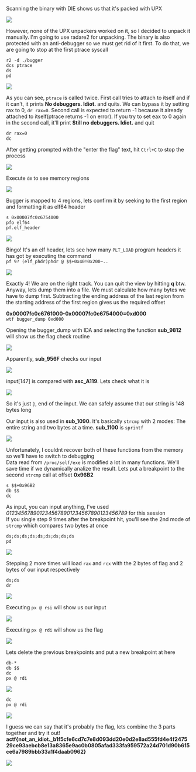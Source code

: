 Scanning the binary with DIE shows us that it's packed with UPX

![](images/bugger1.png)

However, none of the UPX unpackers worked on it, so I decided to unpack it manually. I'm going to use radare2 for unpacking. The binary is also protected with an anti-debugger so we must get rid of it first. To do that, we are going to stop at the first ptrace syscall
```
r2 -d ./bugger
dcs ptrace
ds
pd
```

![](images/bugger2.png)

As you can see, `ptrace` is called twice. First call tries to attach to itself and if it can't, it prints **No debuggers. Idiot.** and quits. We can bypass it by setting rax to 0, `dr rax=0`. Second call is expected to return -1 because it already attached to itself(ptrace returns -1 on error). If you try to set eax to 0 again in the second call, it'll print **Still no debuggers. Idiot.** and quit
```
dr rax=0
dc
```
After getting prompted with the "enter the flag" text, hit `Ctrl+C` to stop the process

![](images/bugger3.png)

Execute `dm` to see memory regions

![](images/bugger4.png)

Bugger is mapped to 4 regions, lets confirm it by seeking to the first region and formatting it as elf64 header
```
s 0x00007fc0c6754000
pfo elf64
pf.elf_header
```

![](images/bugger5.png)

Bingo! It's an elf header, lets see how many `PLT_LOAD` program headers it has got by executing the command  
`pf 9? (elf_phdr)phdr @ $$+0x40!0x200~..`

![](images/bugger6.png)

Exactly 4! We are on the right track. You can quit the view by hitting **q** btw. Anyway, lets dump them into a file. We must calculate how many bytes we have to dump first. Subtracting the ending address of the last region from the starting address of the first region gives us the required offset

**0x00007fc0c6761000-0x00007fc0c6754000=0xd000**  
`wtf bugger_dump 0xd000`

Opening the bugger_dump with IDA and selecting the function **sub_9812** will show us the flag check routine

![](images/bugger7.png)

Apparently, **sub_956F** checks our input

![](images/bugger8.png)

input[147] is compared with **asc_A119**. Lets check what it is

![](images/bugger9.png)

So it's just `}`, end of the input. We can safely assume that our string is 148 bytes long

Our input is also used in **sub_1090**. It's basically `strcmp` with 2 modes: The entire string and two bytes at a time. **sub_1100** is `sprintf`

![](images/bugger10.png)

Unfortunately, I couldnt recover both of these functions from the memory so we'll have to switch to debugging  
Data read from `/proc/self/exe` is modified a lot in many functions. We'll save time if we dynamically analize the result. Lets put a breakpoint to the second `strcmp` call at offset **0x96B2**
 
```
s $$+0x96B2
db $$
dc
```
As input, you can input anything, I've used *0123456789012345678901234567890123456789* for this session  
If you single step 9 times after the breakpoint hit, you'll see the 2nd mode of `strcmp` which compares two bytes at once
```
ds;ds;ds;ds;ds;ds;ds;ds;ds
pd
```

![](images/bugger11.png)

Stepping 2 more times will load `rax` and `rcx` with the 2 bytes of flag and 2 bytes of our input respectively
```
ds;ds
dr
```

![](images/bugger12.png)

Executing `px @ rsi` will show us our input

![](images/bugger13.png)

Executing `px @ rdi` will show us the flag

![](images/bugger14.png)

Lets delete the previous breakpoints and put a new breakpoint at here
```
db-*
db $$
dc
px @ rdi
```

![](images/bugger15.png)

```
dc
px @ rdi
```

![](images/bugger16.png)

I guess we can say that it's probably the flag, lets combine the 3 parts together and try it out!
**actf{not_an_idiot._b1f5cfe6cd7c7e8d093dd20e0d2e8ad555fd4e4f247529ce93aebcb8e13a8365e9ac0b0805afad333fa959572a24d701d90b615ce6a7989bbb33a1f4daab0962}**

![](images/bugger17.png)
